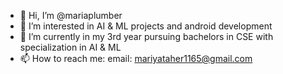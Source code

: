 - 👋 Hi, I’m @mariaplumber
- 👀 I’m interested in AI & ML projects and android development
- 🌱 I’m currently in my 3rd year pursuing bachelors in CSE with specialization in AI & ML
- 📫 How to reach me: email: mariyataher1165@gmail.com

<!---
mariaplumber/mariaplumber is a ✨ special ✨ repository because its `README.md` (this file) appears on your GitHub profile.
You can click the Preview link to take a look at your changes.
--->
